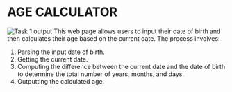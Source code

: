 # AGE CALCULATOR

![Task 1 output](https://github.com/mahek-2606/CodeAlpha_Age_Calculator/assets/171167105/5c821aff-2936-4974-948a-f36898d012ff)
This web page allows users to input their date of birth and then calculates their age based on the current date.
The process involves:

1) Parsing the input date of birth.
2) Getting the current date.
3) Computing the difference between the current date and the date of birth to determine the total number of years, months, and days.
4) Outputting the calculated age.
